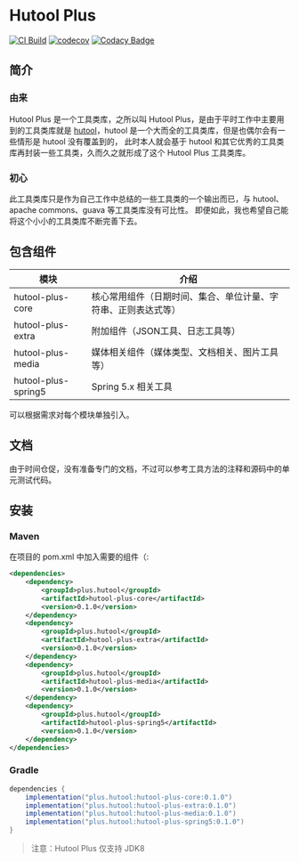 # Hutool Plus

[![CI Build](https://github.com/bianyun/hutool-plus/actions/workflows/gradle.yml/badge.svg)](https://github.com/bianyun/hutool-plus/actions/workflows/gradle.yml)
[![codecov](https://codecov.io/gh/bianyun/hutool-plus/branch/main/graph/badge.svg?token=CB4O9XUD21)](https://codecov.io/gh/bianyun/hutool-plus)
[![Codacy Badge](https://app.codacy.com/project/badge/Grade/38b548f4494c4bd4940a1b0505e3e3d3)](https://www.codacy.com/gh/bianyun/hutool-plus/dashboard?utm_source=github.com&amp;utm_medium=referral&amp;utm_content=bianyun/hutool-plus&amp;utm_campaign=Badge_Grade)

## 简介

### 由来
Hutool Plus 是一个工具类库，之所以叫 Hutool Plus，是由于平时工作中主要用到的工具类库就是
[hutool](https://github.com/dromara/hutool)，hutool 是一个大而全的工具类库，但是也偶尔会有一些情形是 hutool 没有覆盖到的，
此时本人就会基于 hutool 和其它优秀的工具类库再封装一些工具类，久而久之就形成了这个 Hutool Plus 工具类库。

### 初心
此工具类库只是作为自己工作中总结的一些工具类的一个输出而已，与 hutool、apache commons、guava 等工具类库没有可比性。
即便如此，我也希望自己能将这个小小的工具类库不断完善下去。


## 包含组件

| 模块                  | 介绍                              |
|---------------------|---------------------------------|
| hutool-plus-core    | 核心常用组件（日期时间、集合、单位计量、字符串、正则表达式等） |
| hutool-plus-extra   | 附加组件（JSON工具、日志工具等）              |
| hutool-plus-media   | 媒体相关组件（媒体类型、文档相关、图片工具等）         |
| hutool-plus-spring5 | Spring 5.x 相关工具                 |


可以根据需求对每个模块单独引入。

## 文档 

由于时间仓促，没有准备专门的文档，不过可以参考工具方法的注释和源码中的单元测试代码。

## 安装

### Maven
在项目的 pom.xml 中加入需要的组件（:

```xml
<dependencies>
    <dependency>
        <groupId>plus.hutool</groupId>
        <artifactId>hutool-plus-core</artifactId>
        <version>0.1.0</version>
    </dependency>
    <dependency>
        <groupId>plus.hutool</groupId>
        <artifactId>hutool-plus-extra</artifactId>
        <version>0.1.0</version>
    </dependency>
    <dependency>
        <groupId>plus.hutool</groupId>
        <artifactId>hutool-plus-media</artifactId>
        <version>0.1.0</version>
    </dependency>
    <dependency>
        <groupId>plus.hutool</groupId>
        <artifactId>hutool-plus-spring5</artifactId>
        <version>0.1.0</version>
    </dependency>
</dependencies>
```

### Gradle
```gradle
dependencies {
    implementation("plus.hutool:hutool-plus-core:0.1.0")
    implementation("plus.hutool:hutool-plus-extra:0.1.0")
    implementation("plus.hutool:hutool-plus-media:0.1.0")
    implementation("plus.hutool:hutool-plus-spring5:0.1.0")
}
```

> 注意：Hutool Plus 仅支持 JDK8
